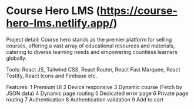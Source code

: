 # Course Hero LMS (https://course-hero-lms.netlify.app/)
Project detail: Course hero stands as the premier platform for selling courses, offering a vast array of educational resources and materials, catering to diverse learning needs and empowering countless learners globally.


Tools: React JS, Tailwind CSS, React Router, React Fast Marquee, React Tostify, React Icons and Firebase etc.


Features: 
1 Premium UI
2 Device responsive
3 Dynamic course (Fetch by JSON data)
4 Dynamic page routing
5 Dedicated error page
6 Private page routing
7 Authentication
8 Authentication validation
9 Add to cart

